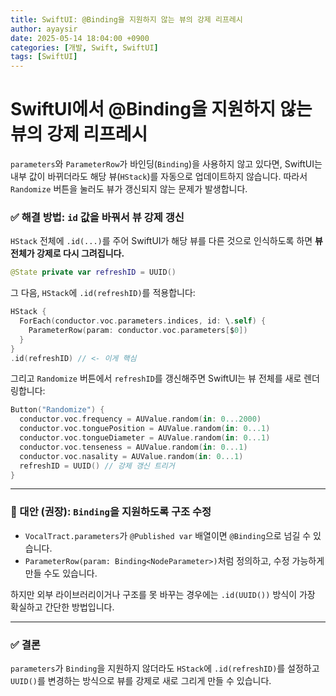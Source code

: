 ```yaml
---
title: SwiftUI: @Binding을 지원하지 않는 뷰의 강제 리프레시
author: ayaysir
date: 2025-05-14 18:04:00 +0900
categories: [개발, Swift, SwiftUI]
tags: [SwiftUI]
---
```


# SwiftUI에서 @Binding을 지원하지 않는 뷰의 강제 리프레시

`parameters`와 `ParameterRow`가 바인딩(`Binding`)을 사용하지 않고 있다면, SwiftUI는 내부 값이 바뀌더라도 해당 뷰(`HStack`)를 자동으로 업데이트하지 않습니다. 따라서 `Randomize` 버튼을 눌러도 뷰가 갱신되지 않는 문제가 발생합니다.

### ✅ 해결 방법: `id` 값을 바꿔서 뷰 강제 갱신

`HStack` 전체에 `.id(...)`를 주어 SwiftUI가 해당 뷰를 다른 것으로 인식하도록 하면 **뷰 전체가 강제로 다시 그려집니다.**

```swift
@State private var refreshID = UUID()
```

그 다음, `HStack`에 `.id(refreshID)`를 적용합니다:

```swift
HStack {
  ForEach(conductor.voc.parameters.indices, id: \.self) {
    ParameterRow(param: conductor.voc.parameters[$0])
  }
}
.id(refreshID) // <- 이게 핵심
```

그리고 `Randomize` 버튼에서 `refreshID`를 갱신해주면 SwiftUI는 뷰 전체를 새로 렌더링합니다:

```swift
Button("Randomize") {
  conductor.voc.frequency = AUValue.random(in: 0...2000)
  conductor.voc.tonguePosition = AUValue.random(in: 0...1)
  conductor.voc.tongueDiameter = AUValue.random(in: 0...1)
  conductor.voc.tenseness = AUValue.random(in: 0...1)
  conductor.voc.nasality = AUValue.random(in: 0...1)
  refreshID = UUID() // 강제 갱신 트리거
}
```

---

### 🔁 대안 (권장): `Binding`을 지원하도록 구조 수정

* `VocalTract.parameters`가 `@Published var` 배열이면 `@Binding`으로 넘길 수 있습니다.
* `ParameterRow(param: Binding<NodeParameter>)`처럼 정의하고, 수정 가능하게 만들 수도 있습니다.

하지만 외부 라이브러리이거나 구조를 못 바꾸는 경우에는 `.id(UUID())` 방식이 가장 확실하고 간단한 방법입니다.

---

### ✅ 결론

`parameters`가 `Binding`을 지원하지 않더라도 `HStack`에 `.id(refreshID)`를 설정하고 `UUID()`를 변경하는 방식으로 뷰를 강제로 새로 그리게 만들 수 있습니다.
